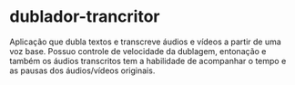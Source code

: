 # dublador-trancritor
Aplicação que dubla textos e transcreve áudios e vídeos a partir de uma voz base. Possuo controle de velocidade da dublagem, entonação e também os áudios transcritos tem a habilidade de acompanhar o tempo e as pausas dos áudios/vídeos originais.
